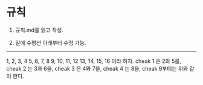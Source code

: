 규칙
====
1. 규칙.md를 읽고 작성.

2. 밑에 수평선 아래부터 수정 가능.
- - -
1, 2, 3, 4
5, 6, 7, 8
9, 10, 11, 12
13, 14, 15, 16
이라 하자.
cheak 1 은 2와 5를, 
cheak 2 는 3과 6을,
cheak 3 은 4와 7을,
cheak 4 는 8을,
cheak 9부터는 위와 같이 한다.